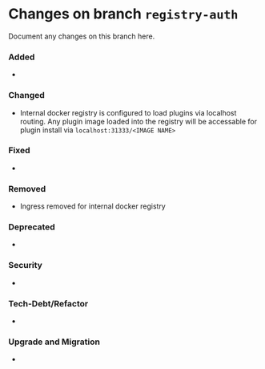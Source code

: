 # Changes on branch `registry-auth`
Document any changes on this branch here.
### Added
- 

### Changed
- Internal docker registry is configured to load plugins via localhost routing.  Any plugin image loaded into the registry will be accessable for plugin install via `localhost:31333/<IMAGE NAME>`

### Fixed
- 

### Removed
- Ingress removed for internal docker registry

### Deprecated
- 

### Security
- 

### Tech-Debt/Refactor
- 

### Upgrade and Migration
- 
